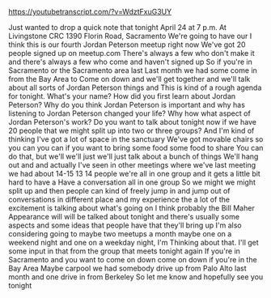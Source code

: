 https://youtubetranscript.com/?v=WdztFxuG3UY

 Just wanted to drop a quick note that tonight April 24 at 7 p.m. At Livingstone CRC 1390 Florin Road, Sacramento We're going to have our I think this is our fourth Jordan Peterson meetup right now We've got 20 people signed up on meetup.com There's always a few who don't make it and there's always a few who come and haven't signed up So if you're in Sacramento or the Sacramento area last Last month we had some come in from the Bay Area to Come on down and we'll get together and we'll talk about all sorts of Jordan Peterson things and This is kind of a rough agenda for tonight. What's your name? How did you first learn about Jordan Peterson? Why do you think Jordan Peterson is important and why has listening to Jordan Peterson changed your life? Why how what aspect of Jordan Peterson's work? Do you want to talk about tonight now if we have 20 people that we might split up into two or three groups? And I'm kind of thinking I've got a lot of space in the sanctuary We've got movable chairs so you can you can if you want to bring some food some food to share You can do that, but we'll we'll just we'll just talk about a bunch of things We'll hang out and and actually I've seen in other meetings where we've last meeting we had about 14-15 13 14 people we're all in one group and it gets a little bit hard to have a Have a conversation all in one group So we might we might split up and then people can kind of freely jump in and jump out of conversations in different place and my experience the a lot of the excitement is talking about what's going on I think probably the Bill Maher Appearance will will be talked about tonight and there's usually some aspects and some ideas that people have that they'll bring up I'm also considering going to maybe two meetups a month maybe one on a weekend night and one on a weekday night, I'm Thinking about that. I'll get some input in that from the group that meets tonight again If you're in Sacramento and you want to come on down come on down if you're in the Bay Area Maybe carpool we had somebody drive up from Palo Alto last month and one drive in from Berkeley So let me know and hopefully see you tonight